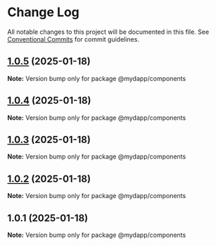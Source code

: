# Change Log

All notable changes to this project will be documented in this file.
See [Conventional Commits](https://conventionalcommits.org) for commit guidelines.

## [1.0.5](https://github.com/taojiangcb/my-dapp-libs/compare/@mydapp/components@1.0.1...@mydapp/components@1.0.5) (2025-01-18)

**Note:** Version bump only for package @mydapp/components





## [1.0.4](https://github.com/taojiangcb/my-dapp-libs/compare/@mydapp/components@1.0.1...@mydapp/components@1.0.4) (2025-01-18)

**Note:** Version bump only for package @mydapp/components





## [1.0.3](https://github.com/taojiangcb/my-dapp-libs/compare/@mydapp/components@1.0.1...@mydapp/components@1.0.3) (2025-01-18)

**Note:** Version bump only for package @mydapp/components





## [1.0.2](https://github.com/taojiangcb/my-dapp-libs/compare/@mydapp/components@1.0.1...@mydapp/components@1.0.2) (2025-01-18)

**Note:** Version bump only for package @mydapp/components





## 1.0.1 (2025-01-18)

**Note:** Version bump only for package @mydapp/components
